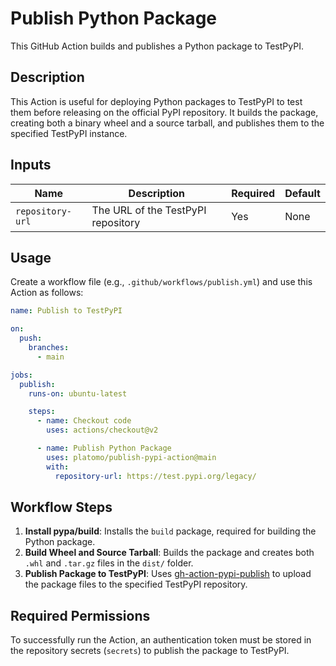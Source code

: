 
# Publish Python Package

This GitHub Action builds and publishes a Python package to TestPyPI.

## Description

This Action is useful for deploying Python packages to TestPyPI to test them before releasing on the official PyPI repository. It builds the package, creating both a binary wheel and a source tarball, and publishes them to the specified TestPyPI instance.

## Inputs

| Name             | Description                          | Required | Default      |
|------------------|--------------------------------------|----------|--------------|
| `repository-url` | The URL of the TestPyPI repository   | Yes      | None         |

## Usage

Create a workflow file (e.g., `.github/workflows/publish.yml`) and use this Action as follows:

```yaml
name: Publish to TestPyPI

on:
  push:
    branches:
      - main

jobs:
  publish:
    runs-on: ubuntu-latest

    steps:
      - name: Checkout code
        uses: actions/checkout@v2

      - name: Publish Python Package
        uses: platomo/publish-pypi-action@main
        with:
          repository-url: https://test.pypi.org/legacy/
```

## Workflow Steps

1. **Install pypa/build**: Installs the `build` package, required for building the Python package.
2. **Build Wheel and Source Tarball**: Builds the package and creates both `.whl` and `.tar.gz` files in the `dist/` folder.
3. **Publish Package to TestPyPI**: Uses [gh-action-pypi-publish](https://github.com/pypa/gh-action-pypi-publish) to upload the package files to the specified TestPyPI repository.

## Required Permissions

To successfully run the Action, an authentication token must be stored in the repository secrets (`secrets`) to publish the package to TestPyPI.
